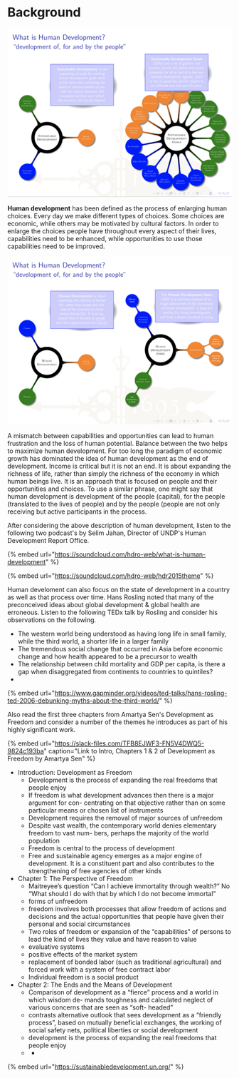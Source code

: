 # Background

![](../.gitbook/assets/screen-shot-2019-09-09-at-3.13.52-pm.png)

**Human development** has been defined as the process of enlarging human choices. Every day we make different types of choices. Some choices are economic, while others may be motivated by cultural factors. In order to enlarge the choices people have throughout every aspect of their lives, capabilities need to be enhanced, while opportunities to use those capabilities need to be improved.

![](../.gitbook/assets/screen-shot-2019-09-09-at-3.12.05-pm.png)

A mismatch between capabilities and opportunities can lead to human frustration and the loss of human potential. Balance between the two helps to maximize human development. For too long the paradigm of economic growth has dominated the idea of human development as the end of development. Income is critical but it is not an end. It is about expanding the richness of life, rather than simply the richness of the economy in which human beings live. It is an approach that is focused on people and their opportunities and choices. To use a similar phrase, one might say that human development is development of the people \(capital\), for the people \(translated to the lives of people\) and by the people \(people are not only receiving but active participants in the process.

After considering the above description of human development, listen to the following two podcast's by Selim Jahan, Director of UNDP's Human Development Report Office.

{% embed url="https://soundcloud.com/hdro-web/what-is-human-development" %}

{% embed url="https://soundcloud.com/hdro-web/hdr2015theme" %}

Human develoment can also focus on the state of development in a country as well as that process over time.  Hans Rosling noted that many of the preconceived ideas about global development & global health are erroneous.  Listen to the following TEDx talk by Rosling and consider his observations on the following.

* The western world being understood as having long life in small family, while the third world, a shorter life in a larger family
* The tremendous social change that occurred in Asia before economic change and how health appeared to be a precursor to wealth
* The relationship between child mortality and GDP per capita, is there a gap when disaggregated from continents to countries to quintiles?
* 
{% embed url="https://www.gapminder.org/videos/ted-talks/hans-rosling-ted-2006-debunking-myths-about-the-third-world/" %}

Also read the first three chapters from Amartya Sen's Development as Freedom and consider a number of the themes he introduces as part of his highly significant work.

{% embed url="https://slack-files.com/TFB8EJWF3-FN5V4DWQ5-9824c193ba" caption="Link to Intro, Chapters 1 & 2 of Development as Freedom by Amartya Sen" %}

* Introduction: Development as Freedom
  * Development is the process of expanding the real freedoms that people enjoy
  * If freedom is what development advances then there is a major argument for con- centrating on that objective rather than on some particular means or chosen list of instruments
  * Development requires the removal of major sources of unfreedom
  * Despite vast wealth, the contemporary world denies elementary freedom to vast num- bers, perhaps the majority of the world population
  * Freedom is central to the process of development
  * Free and sustainable agency emerges as a major engine of development. It is a constituent part and also contributes to the strengthening of free agencies of other kinds
* Chapter 1: The Perspective of Freedom
  * Maitreyee’s question “Can I achieve immortality through wealth?” No “What should I do with that by which I do not become immortal”
  * forms of unfreedom
  * freedom involves both processes that allow freedom of actions and decisions and the actual opportunities that people have given their personal and social circumstances
  * Two roles of freedom or expansion of the “capabilities” of persons to lead the kind of lives they value and have reason to value
  * evaluative systems
  * positive effects of the market system
  * replacement of bonded labor \(such as traditional agricultural\) and forced work with a system of free contract labor
  * Individual freedom is a social product
* Chapter 2: The Ends and the Means of Development
  * Comparison of development as a “fierce” process and a world in which wisdom de- mands toughness and calculated neglect of various concerns that are seen as “soft- headed”
  * contrasts alternative outlook that sees development as a “friendly process”, based on mutually beneficial exchanges, the working of social safety nets, political liberties or social development
  * development is the process of expanding the real freedoms that people enjoy
  * * 









{% embed url="https://sustainabledevelopment.un.org/" %}














